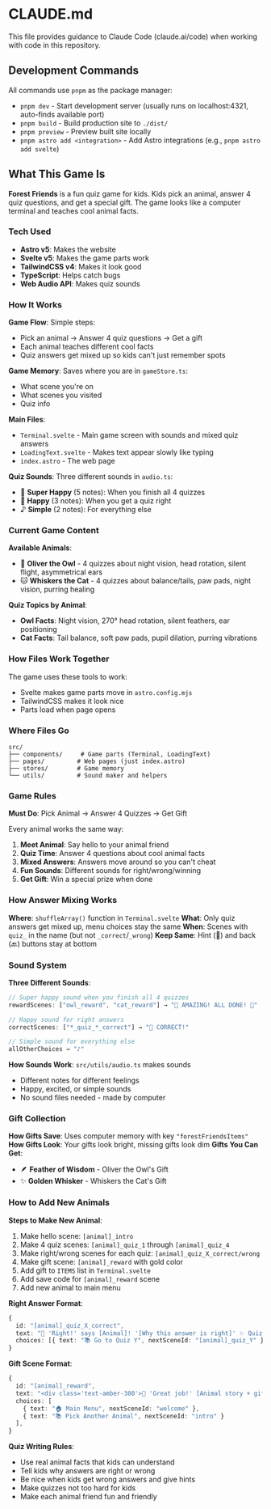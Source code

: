 # CLAUDE.md

This file provides guidance to Claude Code (claude.ai/code) when working with code in this repository.

## Development Commands

All commands use `pnpm` as the package manager:

- `pnpm dev` - Start development server (usually runs on localhost:4321, auto-finds available port)
- `pnpm build` - Build production site to `./dist/`
- `pnpm preview` - Preview built site locally
- `pnpm astro add <integration>` - Add Astro integrations (e.g., `pnpm astro add svelte`)

## What This Game Is

**Forest Friends** is a fun quiz game for kids. Kids pick an animal, answer 4 quiz questions, and get a special gift. The game looks like a computer terminal and teaches cool animal facts.

### Tech Used
- **Astro v5**: Makes the website
- **Svelte v5**: Makes the game parts work
- **TailwindCSS v4**: Makes it look good
- **TypeScript**: Helps catch bugs
- **Web Audio API**: Makes quiz sounds

### How It Works

**Game Flow**: Simple steps:
- Pick an animal → Answer 4 quiz questions → Get a gift
- Each animal teaches different cool facts
- Quiz answers get mixed up so kids can't just remember spots

**Game Memory**: Saves where you are in `gameStore.ts`:
- What scene you're on
- What scenes you visited
- Quiz info

**Main Files**: 
- `Terminal.svelte` - Main game screen with sounds and mixed quiz answers
- `LoadingText.svelte` - Makes text appear slowly like typing
- `index.astro` - The web page

**Quiz Sounds**: Three different sounds in `audio.ts`:
- 🎊 **Super Happy** (5 notes): When you finish all 4 quizzes
- 🎉 **Happy** (3 notes): When you get a quiz right
- ♪ **Simple** (2 notes): For everything else

### Current Game Content

**Available Animals**:
- 🦉 **Oliver the Owl** - 4 quizzes about night vision, head rotation, silent flight, asymmetrical ears
- 🐱 **Whiskers the Cat** - 4 quizzes about balance/tails, paw pads, night vision, purring healing

**Quiz Topics by Animal**:
- **Owl Facts**: Night vision, 270° head rotation, silent feathers, ear positioning
- **Cat Facts**: Tail balance, soft paw pads, pupil dilation, purring vibrations

### How Files Work Together

The game uses these tools to work:
- Svelte makes game parts move in `astro.config.mjs`
- TailwindCSS makes it look nice
- Parts load when page opens

### Where Files Go

```
src/
├── components/     # Game parts (Terminal, LoadingText)
├── pages/         # Web pages (just index.astro)
├── stores/        # Game memory
└── utils/         # Sound maker and helpers
```

### Game Rules

**Must Do**: Pick Animal → Answer 4 Quizzes → Get Gift

Every animal works the same way:

1. **Meet Animal**: Say hello to your animal friend
2. **Quiz Time**: Answer 4 questions about cool animal facts
3. **Mixed Answers**: Answers move around so you can't cheat  
4. **Fun Sounds**: Different sounds for right/wrong/winning
5. **Get Gift**: Win a special prize when done

### How Answer Mixing Works

**Where**: `shuffleArray()` function in `Terminal.svelte`
**What**: Only quiz answers get mixed up, menu choices stay the same
**When**: Scenes with `quiz_` in the name (but not `_correct`/`_wrong`)
**Keep Same**: Hint (🤔) and back (🔙) buttons stay at bottom

### Sound System

**Three Different Sounds**:
```typescript
// Super happy sound when you finish all 4 quizzes
rewardScenes: ["owl_reward", "cat_reward"] → "🎊 AMAZING! ALL DONE! 🎊"

// Happy sound for right answers  
correctScenes: ["*_quiz_*_correct"] → "🎉 CORRECT!"

// Simple sound for everything else
allOtherChoices → "♪"
```

**How Sounds Work**: `src/utils/audio.ts` makes sounds
- Different notes for different feelings
- Happy, excited, or simple sounds
- No sound files needed - made by computer

### Gift Collection

**How Gifts Save**: Uses computer memory with key `"forestFriendsItems"`
**How Gifts Look**: Your gifts look bright, missing gifts look dim
**Gifts You Can Get**:
- 🪶 **Feather of Wisdom** - Oliver the Owl's Gift
- ✨ **Golden Whisker** - Whiskers the Cat's Gift

### How to Add New Animals

**Steps to Make New Animal**:
1. Make hello scene: `[animal]_intro`
2. Make 4 quiz scenes: `[animal]_quiz_1` through `[animal]_quiz_4`
3. Make right/wrong scenes for each quiz: `[animal]_quiz_X_correct/wrong`
4. Make gift scene: `[animal]_reward` with gold color
5. Add gift to `ITEMS` list in `Terminal.svelte`
6. Add save code for `[animal]_reward` scene
7. Add new animal to main menu

**Right Answer Format**:
```typescript
{
  id: "[animal]_quiz_X_correct",
  text: "🎉 'Right!' says [Animal]! '[Why this answer is right]' ✨ Quiz X Done! Ready for Quiz Y? 📚",
  choices: [{ text: "📚 Go to Quiz Y", nextSceneId: "[animal]_quiz_Y" }],
}
```

**Gift Scene Format**:
```typescript
{
  id: "[animal]_reward", 
  text: "<div class='text-amber-300'>🎉 'Great job!' [Animal story + gift info] 🎁✨\n\n*You got: [emoji] [Gift Name]!*</div>",
  choices: [
    { text: "🏠 Main Menu", nextSceneId: "welcome" },
    { text: "📚 Pick Another Animal", nextSceneId: "intro" }
  ],
}
```

**Quiz Writing Rules**:
- Use real animal facts that kids can understand
- Tell kids why answers are right or wrong
- Be nice when kids get wrong answers and give hints
- Make quizzes not too hard for kids
- Make each animal friend fun and friendly
